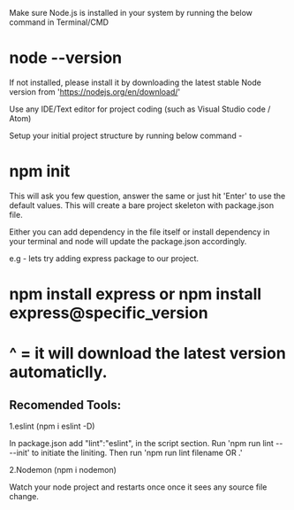 Make sure Node.js is installed in your system by running the below command in Terminal/CMD
  
#  node --version

If not installed, please install it by downloading the latest stable Node version from 'https://nodejs.org/en/download/'


Use any IDE/Text editor for project coding (such as Visual Studio code / Atom)


Setup your initial project structure by running below command - 

#    npm init

This will ask you few question, answer the same or just hit 'Enter' to use the default values. This will create a bare project skeleton with package.json file.


Either you can add dependency in the file itself or install dependency in your terminal and node will update the package.json accordingly.

 e.g - lets try adding express package to our project.

# npm install express or npm install express@specific_version

# ^ = it will download the latest version automaticlly.



## Recomended Tools:

1.eslint (npm i eslint -D)

 In package.json add "lint":"eslint", in the script section.
 Run 'npm run lint -- --init' to initiate the liniting.
 Then run 'npm run lint filename OR .'

2.Nodemon (npm i nodemon)

 Watch your node project and restarts once once it sees any source file change.

 

 





